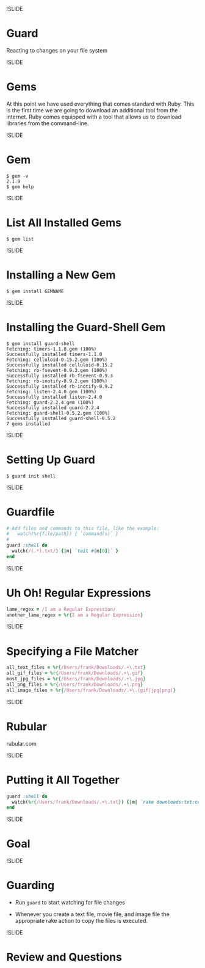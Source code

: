!SLIDE

# Guard

Reacting to changes on your file system

!SLIDE

# Gems

At this point we have used everything that comes standard with Ruby. This is the
first time we are going to download an additional tool from the internet. Ruby
comes equipped with a tool that allows us to download libraries from the command-line.

!SLIDE

# Gem

```
$ gem -v
2.1.9
$ gem help
```

!SLIDE

# List All Installed Gems

```
$ gem list
```

!SLIDE

# Installing a New Gem

```
$ gem install GEMNAME
```

!SLIDE

# Installing the Guard-Shell Gem

```
$ gem install guard-shell
Fetching: timers-1.1.0.gem (100%)
Successfully installed timers-1.1.0
Fetching: celluloid-0.15.2.gem (100%)
Successfully installed celluloid-0.15.2
Fetching: rb-fsevent-0.9.3.gem (100%)
Successfully installed rb-fsevent-0.9.3
Fetching: rb-inotify-0.9.2.gem (100%)
Successfully installed rb-inotify-0.9.2
Fetching: listen-2.4.0.gem (100%)
Successfully installed listen-2.4.0
Fetching: guard-2.2.4.gem (100%)
Successfully installed guard-2.2.4
Fetching: guard-shell-0.5.2.gem (100%)
Successfully installed guard-shell-0.5.2
7 gems installed
```

!SLIDE

# Setting Up Guard

```
$ guard init shell
```

!SLIDE

# Guardfile

```ruby
# Add files and commands to this file, like the example:
#   watch(%r{file/path}) { `command(s)` }
#
guard :shell do
  watch(/(.*).txt/) {|m| `tail #{m[0]}` }
end
```

!SLIDE

# Uh Oh! Regular Expressions

```ruby
lame_regex = /I am a Regular Expression/
another_lame_regex = %r{I am a Regular Expression}
```

!SLIDE

# Specifying a File Matcher

```ruby
all_text_files = %r{/Users/frank/Downloads/.+\.txt}
all_gif_files = %r{/Users/frank/Downloads/.+\.gif}
most_jpg_files = %r{/Users/frank/Downloads/.+\.jpg}
all_png_files = %r{/Users/frank/Downloads/.+\.png}
all_image_files = %r{/Users/frank/Downloads/.+\.(gif|jpg|png)}
```
!SLIDE

# Rubular

rubular.com

!SLIDE

# Putting it All Together

```ruby
guard :shell do
  watch(%r{/Users/frank/Downloads/.+\.txt}) {|m| `rake downloads:txt:copy` }
end
```
!SLIDE

# Goal

!SLIDE

# Guarding

* Run `guard` to start watching for file changes

* Whenever you create a text file, movie file, and image file the
  appropriate rake action to copy the files is executed.

!SLIDE

# Review and Questions